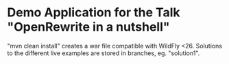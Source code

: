 # Demo Application for the Talk "OpenRewrite in a nutshell"
"mvn clean install" creates a war file compatible with WildFly <26.
Solutions to the different live examples are stored in branches, eg. "solution1".
